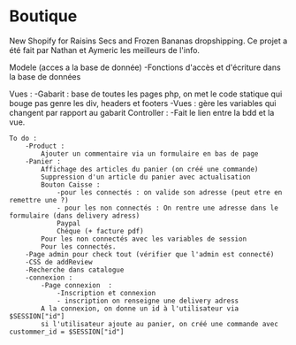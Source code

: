 # Boutique

New Shopify for Raisins Secs and Frozen Bananas dropshipping.
Ce projet a été fait par Nathan et Aymeric les meilleurs de l'info.

Modele (acces a la base de donnée) 
    -Fonctions d'accès et d'écriture dans la base de données

Vues : 
    -Gabarit : base de toutes les pages php, on met le code statique qui bouge pas genre les div, headers et footers
    -Vues : gère les variables qui changent par rapport au gabarit
Controller :
    -Fait le lien entre la bdd et la vue.



    To do : 
        -Product : 
            Ajouter un commentaire via un formulaire en bas de page 
        -Panier :
            Affichage des articles du panier (on créé une commande)
            Suppression d'un article du panier avec actualisation
            Bouton Caisse : 
                -pour les connectés : on valide son adresse (peut etre en remettre une ?)
                - pour les non connectés : On rentre une adresse dans le formulaire (dans delivery adress)
                Paypal
                Chéque (+ facture pdf)
            Pour les non connectés avec les variables de session
            Pour les connectés.
        -Page admin pour check tout (vérifier que l'admin est connecté)
        -CSS de addReview
        -Recherche dans catalogue
        -connexion : 
            -Page connexion  :
                -Inscription et connexion
                - inscription on renseigne une delivery adress
            A la connexion, on donne un id à l'utilisateur via $SESSION["id"]
            si l'utilisateur ajoute au panier, on créé une commande avec custommer_id = $SESSION["id"]


